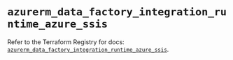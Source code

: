 # `azurerm_data_factory_integration_runtime_azure_ssis`

Refer to the Terraform Registry for docs: [`azurerm_data_factory_integration_runtime_azure_ssis`](https://registry.terraform.io/providers/hashicorp/azurerm/3.105.0/docs/resources/data_factory_integration_runtime_azure_ssis).
